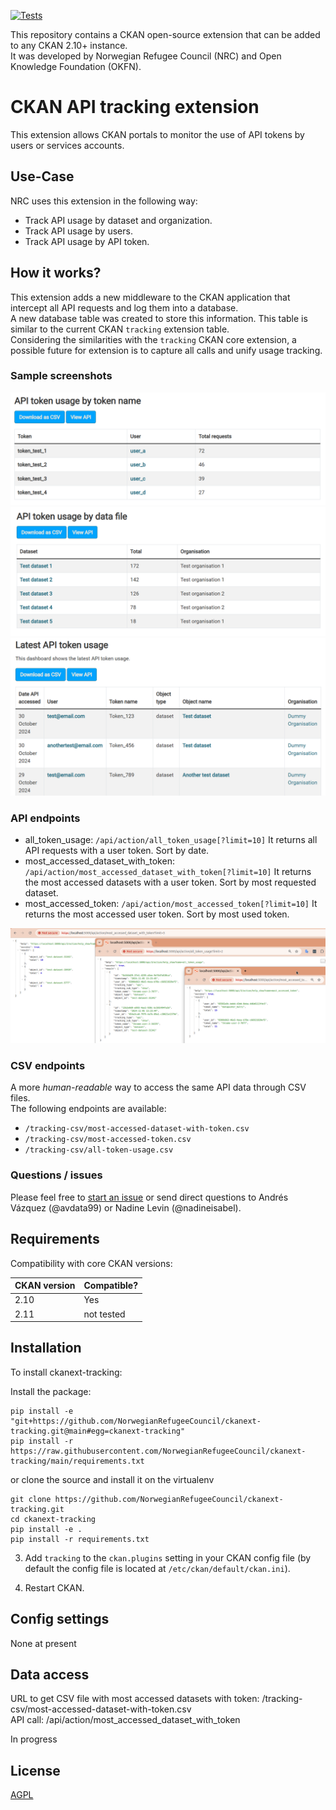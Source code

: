 [![Tests](https://github.com/NorwegianRefugeeCouncil/ckanext-tracking/workflows/Tests/badge.svg)](https://github.com/NorwegianRefugeeCouncil/ckanext-tracking/actions)

This repository contains a CKAN open-source extension that can be added to any CKAN 2.10+ instance.  
It was developed by Norwegian Refugee Council (NRC) and Open Knowledge Foundation (OKFN).  

# CKAN API tracking extension

This extension allows CKAN portals to monitor the use of API tokens by users or services accounts.  

## Use-Case

NRC uses this extension in the following way:

 - Track API usage by dataset and organization.
 - Track API usage by users.
 - Track API usage by API token.

## How it works?

This extension adds a new middleware to the CKAN application that intercept all API requests and log them into a database.  
A new database table was created to store this information. This table is similar to the current CKAN `tracking` extension table.  
Considering the similarities with the `tracking` CKAN core extension, a possible future for extension is to capture all calls and unify usage tracking.  

### Sample screenshots

![Token usage by name](/DOCS/imgs/token-usage-by-name.png)
![Token usage by dataset](/DOCS/imgs/token-usage-by-data-file.png)
![Latest Token usage](/DOCS/imgs/latest-token-usage.png)

### API endpoints

 - all_token_usage: `/api/action/all_token_usage[?limit=10]` It returns all API requests with a user token. Sort by date.
 - most_accessed_dataset_with_token: `/api/action/most_accessed_dataset_with_token[?limit=10]` It returns the most accessed datasets with a user token. Sort by most requested dataset.
 - most_accessed_token: `/api/action/most_accessed_token[?limit=10]` It returns the most accessed user token. Sort by most used token.

![Api calls](/DOCS/imgs/api-calls.png)

### CSV endpoints

A more _human-readable_ way to access the same API data through CSV files.  
The following endpoints are available:

 - `/tracking-csv/most-accessed-dataset-with-token.csv`
 - `/tracking-csv/most-accessed-token.csv`
 - `/tracking-csv/all-token-usage.csv`

### Questions / issues

Please feel free to [start an issue](https://github.com/NorwegianRefugeeCouncil/ckanext-tracking/issues) or send direct questions to Andrés Vázquez (@avdata99) or Nadine Levin (@nadineisabel).  


## Requirements

Compatibility with core CKAN versions:

| CKAN version    | Compatible?   |
| --------------- | ------------- |
| 2.10            | Yes           |
| 2.11            | not tested    |


## Installation

To install ckanext-tracking:

Install the package:

    pip install -e "git+https://github.com/NorwegianRefugeeCouncil/ckanext-tracking.git@main#egg=ckanext-tracking"
    pip install -r https://raw.githubusercontent.com/NorwegianRefugeeCouncil/ckanext-tracking/main/requirements.txt

or clone the source and install it on the virtualenv

    git clone https://github.com/NorwegianRefugeeCouncil/ckanext-tracking.git
    cd ckanext-tracking
    pip install -e .
	pip install -r requirements.txt

3. Add `tracking` to the `ckan.plugins` setting in your CKAN
   config file (by default the config file is located at
   `/etc/ckan/default/ckan.ini`).

4. Restart CKAN.

## Config settings

None at present

## Data access

URL to get CSV file with most accessed datasets with token: /tracking-csv/most-accessed-dataset-with-token.csv  
API call: /api/action/most_accessed_dataset_with_token  

In progress

## License

[AGPL](https://www.gnu.org/licenses/agpl-3.0.en.html)

